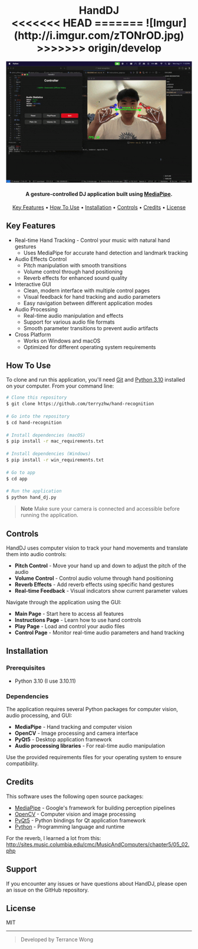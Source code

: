 <h1 align="center">
  <br>
  HandDJ
  <br>
<<<<<<< HEAD
=======
  ![Imgur](http://i.imgur.com/zTONrOD.jpg)
  <br>
>>>>>>> origin/develop
</h1>

<p align="center">
  <img src="demo.gif" alt="HandDJ Demo" width="600">
</p>

<h4 align="center">A gesture-controlled DJ application built using <a href="https://mediapipe.dev/" target="_blank">MediaPipe</a>.</h4>



<p align="center">
  <a href="#key-features">Key Features</a> •
  <a href="#how-to-use">How To Use</a> •
  <a href="#installation">Installation</a> •
  <a href="#controls">Controls</a> •
  <a href="#credits">Credits</a> •
  <a href="#license">License</a>
</p>

## Key Features

* Real-time Hand Tracking - Control your music with natural hand gestures
  - Uses MediaPipe for accurate hand detection and landmark tracking
* Audio Effects Control
  - Pitch manipulation with smooth transitions
  - Volume control through hand positioning
  - Reverb effects for enhanced sound quality
* Interactive GUI
  - Clean, modern interface with multiple control pages
  - Visual feedback for hand tracking and audio parameters
  - Easy navigation between different application modes
* Audio Processing
  - Real-time audio manipulation and effects
  - Support for various audio file formats
  - Smooth parameter transitions to prevent audio artifacts
* Cross Platform
  - Works on Windows and macOS
  - Optimized for different operating system requirements

## How To Use

To clone and run this application, you'll need [Git](https://git-scm.com) and [Python 3.10](https://python.org) installed on your computer. From your command line:

```bash
# Clone this repository
$ git clone https://github.com/terryzhw/hand-recognition

# Go into the repository
$ cd hand-recognition

# Install dependencies (macOS)
$ pip install -r mac_requirements.txt

# Install dependencies (Windows)
$ pip install -r win_requirements.txt

# Go to app 
$ cd app

# Run the application
$ python hand_dj.py
```

> **Note**
> Make sure your camera is connected and accessible before running the application.

## Controls

HandDJ uses computer vision to track your hand movements and translate them into audio controls:

* **Pitch Control** - Move your hand up and down to adjust the pitch of the audio
* **Volume Control** - Control audio volume through hand positioning
* **Reverb Effects** - Add reverb effects using specific hand gestures
* **Real-time Feedback** - Visual indicators show current parameter values

Navigate through the application using the GUI:
- **Main Page** - Start here to access all features
- **Instructions Page** - Learn how to use hand controls
- **Play Page** - Load and control your audio files
- **Control Page** - Monitor real-time audio parameters and hand tracking

## Installation

### Prerequisites

- Python 3.10 (I use 3.10.11)

### Dependencies

The application requires several Python packages for computer vision, audio processing, and GUI:

- **MediaPipe** - Hand tracking and computer vision
- **OpenCV** - Image processing and camera interface
- **PyQt5** - Desktop application framework
- **Audio processing libraries** - For real-time audio manipulation

Use the provided requirements files for your operating system to ensure compatibility.

## Credits

This software uses the following open source packages:

- [MediaPipe](https://mediapipe.dev/) - Google's framework for building perception pipelines
- [OpenCV](https://opencv.org/) - Computer vision and image processing
- [PyQt5](https://www.riverbankcomputing.com/software/pyqt/) - Python bindings for Qt application framework
- [Python](https://python.org/) - Programming language and runtime

For the reverb, I learned a lot from this: http://sites.music.columbia.edu/cmc/MusicAndComputers/chapter5/05_02.php

## Support

If you encounter any issues or have questions about HandDJ, please open an issue on the GitHub repository.

## License

MIT

---

> Developed by Terrance Wong
